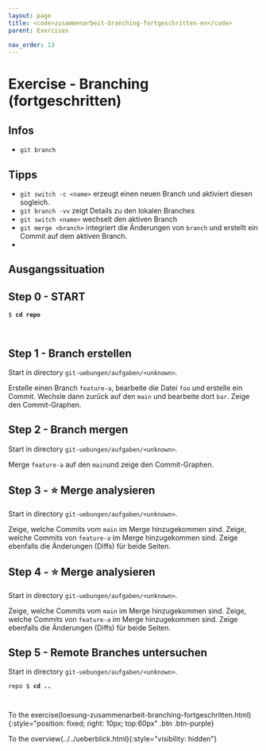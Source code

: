 ```yaml
---
layout: page
title: <code>zusammenarbeit-branching-fortgeschritten-en</code>
parent: Exercises

nav_order: 13
---
```

# Exercise - Branching (fortgeschritten)



## Infos

* `git branch` 

## Tipps

* `git switch -c <name>` erzeugt einen neuen Branch und aktiviert 
  diesen sogleich.
* `git branch -vv` zeigt Details zu den lokalen Branches
* `git switch <name>` wechselt den aktiven Branch
* `git merge <branch>` integriert die Änderungen von `branch` und erstellt ein Commit
   auf dem aktiven Branch.
* 

  
## Ausgangssituation


<h2>Step 0 - START <!-- UEB/Branching (fortgeschritten)/0 --></h2>


<pre><code>$ <b>cd repo</b><br><br><br></code></pre>


<h2>Step 1 - Branch erstellen <!-- UEB/Branching (fortgeschritten)/1 --></h2>

Start in directory `git-uebungen/aufgaben/<unknown>`.

Erstelle einen Branch `feature-a`, bearbeite die Datei `foo`
und erstelle ein Commit.
Wechsle dann zurück auf den `main` und bearbeite dort `bar`.
Zeige den Commit-Graphen.

<h2>Step 2 - Branch mergen <!-- UEB/Branching (fortgeschritten)/2 --></h2>

Start in directory `git-uebungen/aufgaben/<unknown>`.

Merge `feature-a` auf den `main`und
zeige den Commit-Graphen.

<h2>Step 3 - ⭐ Merge analysieren <!-- UEB/Branching (fortgeschritten)/3 --></h2>

Start in directory `git-uebungen/aufgaben/<unknown>`.

Zeige, welche Commits vom `main` im Merge hinzugekommen sind.
Zeige, welche Commits von `feature-a` im Merge hinzugekommen sind.
Zeige ebenfalls die Änderungen (Diffs) für beide Seiten.

<h2>Step 4 - ⭐ Merge analysieren <!-- UEB/Branching (fortgeschritten)/4 --></h2>

Start in directory `git-uebungen/aufgaben/<unknown>`.

Zeige, welche Commits vom `main` im Merge hinzugekommen sind.
Zeige, welche Commits von `feature-a` im Merge hinzugekommen sind.
Zeige ebenfalls die Änderungen (Diffs) für beide Seiten.

<h2>Step 5 - Remote Branches untersuchen <!-- UEB/Branching (fortgeschritten)/5 --></h2>

Start in directory `git-uebungen/aufgaben/<unknown>`.




<pre><code>repo $ <b>cd ..</b><br><br><br></code></pre>


To the exercise(loesung-zusammenarbeit-branching-fortgeschritten.html){:style="position: fixed; right: 10px; top:60px" .btn .btn-purple}

To the overview(../../ueberblick.html){:style="visibility: hidden"}


